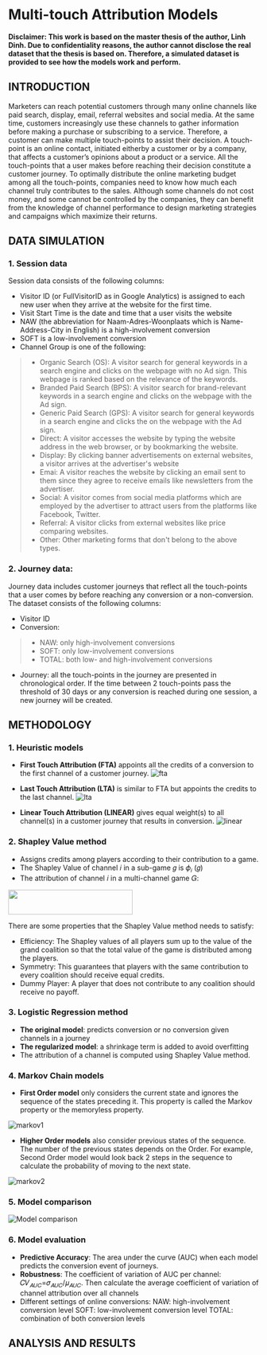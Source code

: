 # Multi-touch Attribution Models
**Disclaimer: This work is based on the master thesis of the author, Linh Dinh. Due to confidentiality reasons, the author cannot disclose the real dataset that the thesis is based on. Therefore, a simulated dataset is provided to see how the models work and perform.**

## INTRODUCTION
Marketers can reach potential customers through many online  channels  like  paid  search,  display,  email,  referral  websites  and  social  media.   At the  same  time, customers  increasingly  use  these  channels  to  gather  information  before making a purchase or subscribing to a service. Therefore, a customer can make multiple touch-points to assist their decision.  A touch-point is an online contact, initiated eitherby a customer or by a company, that affects a customer’s opinions about a product or a service.  All the touch-points that a user makes before reaching their decision constitute a customer journey. To  optimally  distribute  the online marketing  budget  among  all  the  touch-points, companies need to know how much each channel truly contributes to the sales.  Although some channels do not cost money, and some cannot be controlled by the companies, they can benefit from the knowledge of channel performance to design marketing strategies and campaigns which maximize their returns. 

## DATA SIMULATION
### 1. Session data
Session data consists of the following columns: 
- Visitor ID (or FullVisitorID as in Google Analytics) is assigned to each new user when they arrive at the website for the first time.
- Visit Start Time is the date and time that a user visits the website  
- NAW (the abbreviation for Naam-Adres-Woonplaats which is Name-Address-City in English) is a high-involvement conversion
- SOFT is a low-involvement conversion
- Channel Group is one of the following:  
> * Organic Search (OS): A visitor search for general keywords in a search engine and clicks on the webpage with no Ad sign. This webpage is ranked based on the relevance of the keywords.
> * Branded Paid Search (BPS): A visitor search for brand-relevant keywords in a search engine and clicks on the webpage with the Ad sign.
> * Generic Paid Search (GPS): A visitor search for general keywords in a search engine and clicks the on the webpage with the Ad sign.  
> * Direct: A visitor accesses the website by typing the website address in the web browser, or by bookmarking the website.
> * Display: By clicking banner advertisements on external websites, a visitor arrives at the advertiser's website
> * Emai: A visitor reaches the website by clicking an email sent to them since they agree to receive emails like newsletters from the advertiser.
> * Social: A visitor comes from social media platforms which are employed by the advertiser to attract users from the platforms like Facebook, Twitter.
> * Referral: A visitor clicks from external websites like price comparing websites.
> * Other: Other marketing forms that don't belong to the above types.


### 2. Journey data: 
Journey data includes customer journeys that reflect all the touch-points that a user comes by before reaching any conversion or a non-conversion.
The dataset consists of the following columns: 
- Visitor ID 
- Conversion:
> * NAW: only high-involvement conversions
> * SOFT: only low-involvement conversions
> * TOTAL: both low- and high-involvement conversions
- Journey: all the touch-points in the journey are presented in chronological order. If the time between 2 touch-points pass the threshold of 30 days or any conversion is reached during one session, a new journey will be created.     

<!--**Here is an example of how session data can be translated to journey data** -->
<!--Session data: -->
<!--![session data](https://user-images.githubusercontent.com/66676705/117973830-245e6b80-b32d-11eb-93b2-dab9964dd89f.PNG) -->

<!--Journey data with NAW conversion: -->
<!--![naw - path](https://user-images.githubusercontent.com/66676705/117973806-1c9ec700-b32d-11eb-807e-b60912f5c7b5.PNG) -->

<!--Journey data with NAW conversion: -->
<!--![soft - path](https://user-images.githubusercontent.com/66676705/117973807-1d375d80-b32d-11eb-925f-421b2bde8df9.PNG) -->

<!--Journey data with TOTAL conversion: -->
<!--![total - path](https://user-images.githubusercontent.com/66676705/117973810-1dcff400-b32d-11eb-8b66-18ab4b2dad1f.PNG) -->

## METHODOLOGY 
### 1. Heuristic models
 - **First Touch Attribution (FTA)** appoints all the credits of a conversion to the first channel of a customer journey.
![fta](https://user-images.githubusercontent.com/66676705/117965630-4a7f0e00-b323-11eb-9cdb-35d165e143bc.PNG)

 - **Last Touch Attribution (LTA)** is similar to FTA but appoints the credits to the last channel.
![lta](https://user-images.githubusercontent.com/66676705/117965629-4a7f0e00-b323-11eb-8230-9d3a163c9a02.PNG)

<!-- ![Single-touch](https://user-images.githubusercontent.com/66676705/117957951-d476a900-b31a-11eb-89fe-f75db352a628.PNG) -->

 - **Linear Touch Attribution (LINEAR)** gives equal weight(s) to all channel(s) in a customer journey that results in conversion.
![linear](https://user-images.githubusercontent.com/66676705/117965625-49e67780-b323-11eb-98f8-90f1654c62a6.PNG)
 
<!--![Multiple-touch](https://user-images.githubusercontent.com/66676705/117957947-d3de1280-b31a-11eb-8a51-263ae386fe97.PNG) -->

### 2. Shapley Value method 
- Assigns credits among players according to their contribution to a game.
- The Shapley Value of channel 𝑖 in a sub-game 𝑔 is 𝜙<sub>𝑖</sub> (𝑔) 
- The attribution of channel 𝑖 in a multi-channel game 𝐺: 
<img src="https://user-images.githubusercontent.com/66676705/117967286-27555e00-b325-11eb-90ba-c6b9129f3184.PNG" width="250" height="50"> 

There are some properties that the Shapley Value method needs to satisfy:
- Efficiency: The Shapley values of all players sum up to the value of the grand coalition so that the total value of the game is distributed among the players.
- Symmetry: This guarantees that players with the same contribution to every coalition should receive equal credits. 
- Dummy Player: A player that does not contribute to any coalition should receive no payoff.

### 3. Logistic Regression method 
- **The original model**: predicts conversion or no conversion given channels in a journey
- **The regularized model**: a shrinkage term is added to avoid overfitting
- The attribution of a channel is computed using Shapley Value method. 

### 4. Markov Chain models
- **First Order model** only considers the current state and ignores the sequence of the states preceding it. This property is called the Markov property or the memoryless property. 

![markov1](https://user-images.githubusercontent.com/66676705/117965226-cfb5f300-b322-11eb-8ad6-6d2f277bdbaa.PNG)

- **Higher Order models** also consider previous states of the sequence. The number of the previous states depends on the Order. For example, Second Order model would look back 2 steps in the sequence to calculate the probability of moving to the next state.

![markov2](https://user-images.githubusercontent.com/66676705/117965231-cfb5f300-b322-11eb-944d-ec942e473406.PNG)

### 5. Model comparison

![Model comparison](https://user-images.githubusercontent.com/66676705/117968981-1ad20500-b327-11eb-86cd-9ae62c56a6b2.PNG)

### 6. Model evaluation
- **Predictive Accuracy**: The area under the curve (AUC) when each model predicts the conversion event of journeys.
- **Robustness**: The coefficient of variation of AUC per channel: 𝐶𝑉<sub>𝐴𝑈𝐶</sub>=𝜎<sub>𝐴𝑈𝐶</sub>/𝜇<sub>𝐴𝑈𝐶</sub>. Then calculate the average coefficient of variation of channel attribution over all channels 
- Different settings of online conversions:
NAW: high-involvement conversion level
SOFT: low-involvement conversion level
TOTAL: combination of both conversion levels


## ANALYSIS AND RESULTS
